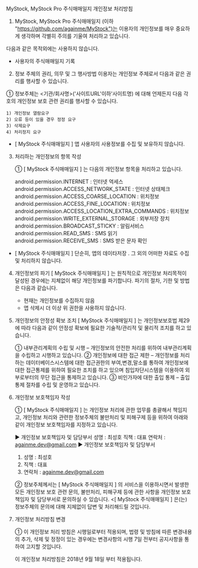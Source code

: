 MyStock, MyStock Pro 주식매매일지 개인정보 처리방침

1. MyStock, MyStock Pro 주식매매일지 (이하 "https://github.com/againme/MyStock")는 이용자의 개인정보를 매우 중요하게 생각하며 각별히 주의를 기울여 처리하고 있습니다.

다음과 같은 목적외에는 사용하지 않습니다.

- 사용자의 주식매매일지 기록


2. 정보 주체의 권리, 의무 및 그 행사방법 이용자는 개인정보 주체로서 다음과 같은 권리를 행사할 수 있습니다.

① 정보주체는 <기관/회사명>('사이트URL'이하'사이트명) 에 대해 언제든지 다음 각 호의 개인정보 보호 관련 권리를 행사할 수 있습니다. 

    1) 개인정보 열람요구
    2) 오류 등이 있을 경우 정정 요구
    3) 삭제요구
    4) 처리정지 요구 

* [ MyStock 주식매매일지 ] 앱 사용자의 사용정보를 수집 및 보유하지 않습니다.


3. 처리하는 개인정보의 항목 작성

    ① [ MyStock 주식매매일지 ] 는 다음의 개인정보 항목을 처리하고 있습니다.

    android.permission.INTERNET : 인터넷 억세스
    android.permission.ACCESS_NETWORK_STATE : 인터넷 상태체크
    android.permission.ACCESS_COARSE_LOCATION : 위치정보
    android.permission.ACCESS_FINE_LOCATION : 위치정보
    android.permission.ACCESS_LOCATION_EXTRA_COMMANDS : 위치정보
    android.permission.WRITE_EXTERNAL_STORAGE : 외부저장 장치
    android.permission.BROADCAST_STICKY : 알림서비스
    android.permission.READ_SMS : SMS 읽기
    android.permission.RECEIVE_SMS : SMS 받은 문자 확인


* [ MyStock 주식매매일지 ] 단순히, 앱의 데이타저장 . 그 외의 어떠한 자료도 수집 및 처리하지 않습니다.


4. 개인정보의 파기 [ MyStock 주식매매일지 ] 는 원칙적으로 개인정보 처리목적이 달성된 경우에는 지체없이 해당 개인정보를 파기합니다. 파기의 절차, 기한 및 방법은 다음과 같습니다.
    - 현재는 개인정보를 수집하지 않음
    - 앱 삭제시 더 이상 위 권한을 사용하지 않습니다.


5. 개인정보의 안정성 확보 조치 [ MyStock 주식매매일지 ] 는 개인정보보호법 제29에 따라 다음과 같이 안정성 확보에 필요한 기술적/관리적 및 물리적 조치를 하고 있습니다.

    ① 내부관리계획의 수립 및 시행
        – 개인정보의 안전한 처리를 위하여 내부관리계획을 수립하고 시행하고 있습니다.
    ② 개인정보에 대한 접근 제한
        – 개인정보를 처리하는 데이터베이스시스템에 대한 접근권한의 부여,변경,말소를 통하여 개인정보에 대한 접근통제를 위하여 필요한 조치를 하고 있으며 침입차단시스템을 이용하여 외부로부터의 무단 접근을 통제하고 있습니다.
    ③ 비인가자에 대한 출입 통제
        – 출입통제 절차를 수립 및 운영하고 있습니다.


6. 개인정보 보호책임자 작성

    ① [ MyStock 주식매매일지 ] 는 개인정보 처리에 관한 업무를 총괄해서 책임지고, 개인정보 처리와 관련한 정보주체의 불만처리 및 피해구제 등을 위하여 아래와 같이 개인정보 보호책임자를 지정하고 있습니다.

    ▶ 개인정보 보호책임자 및 담당부서
        성명 : 최성호
        직책 : 대표
        연락처 : againme.dev@gmail.com
    ▶ 개인정보 보호책임자 및 담당부서
    1) 성명 : 최성호
    2) 직책 : 대표
    3) 연락처 : againme.dev@gmail.com


    ② 정보주체께서는 [ MyStock 주식매매일지 ] 의 서비스을 이용하시면서 발생한 모든 개인정보 보호 관련 문의, 불만처리, 피해구제 등에 관한 사항을 개인정보 보호책임자 및 담당부서로 문의하실 수 있습니다. <[ MyStock 주식매매일지 ] 은(는) 정보주체의 문의에 대해 지체없이 답변 및 처리해드릴 것입니다.


7. 개인정보 처리방침 변경

    ① 이 개인정보 처리 방침은 시행일로부터 적용되며, 법령 및 방침에 따른 변경내용의 추가, 삭제 및 정정이 있는 경우에는 변경사항의 시행 7일 전부터 공지사항을 통하여 고지할 것입니다.

    이 개인정보 처리방침은 2018년 9월 18일 부터 적용됩니다.
